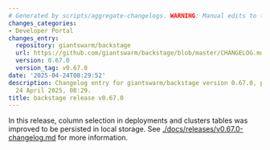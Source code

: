 ```yaml
---
# Generated by scripts/aggregate-changelogs. WARNING: Manual edits to this files will be overwritten.
changes_categories:
- Developer Portal
changes_entry:
  repository: giantswarm/backstage
  url: https://github.com/giantswarm/backstage/blob/master/CHANGELOG.md#0670---2025-04-24
  version: 0.67.0
  version_tag: v0.67.0
date: '2025-04-24T08:29:52'
description: Changelog entry for giantswarm/backstage version 0.67.0, published on
  24 April 2025, 08:29.
title: backstage release v0.67.0
---
```


In this release, column selection in deployments and clusters tables was improved to be persisted in local storage.
See [./docs/releases/v0.67.0-changelog.md](./docs/releases/v0.67.0-changelog.md) for more information.
